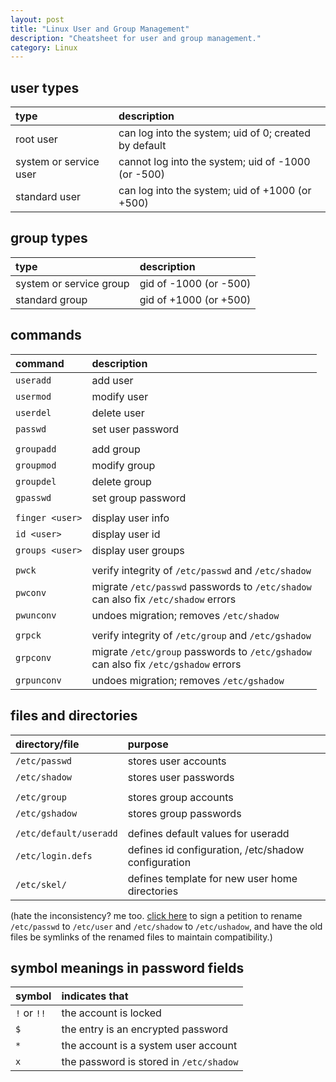 ```yaml
---
layout: post
title: "Linux User and Group Management"
description: "Cheatsheet for user and group management."
category: Linux
---
```


## user types

| type                   | description                                           |
| :--------------------- | :---------------------------------------------------- |
| root user              | can log into the system; uid of 0; created by default |
| system or service user | cannot log into the system; uid of -1000 (or -500)    |
| standard user          | can log into the system; uid of +1000 (or +500)       |

## group types

| type                    | description            |
| :---------------------- | :--------------------- |
| system or service group | gid of -1000 (or -500) |
| standard group          | gid of +1000 (or +500) |

## commands

| command         | description                                                                            |
| :-------------- | :------------------------------------------------------------------------------------- |
| `useradd`       | add user                                                                               |
| `usermod`       | modify user                                                                            |
| `userdel`       | delete user                                                                            |
| `passwd`        | set user password                                                                      |
|                 |                                                                                        |
| `groupadd`      | add group                                                                              |
| `groupmod`      | modify group                                                                           |
| `groupdel`      | delete group                                                                           |
| `gpasswd`       | set group password                                                                     |
|                 |                                                                                        |
| `finger <user>` | display user info                                                                      |
| `id <user>`     | display user id                                                                        |
| `groups <user>` | display user groups                                                                    |
|                 |                                                                                        |
| `pwck`          | verify integrity of `/etc/passwd` and `/etc/shadow`                                    |
| `pwconv`        | migrate `/etc/passwd` passwords to `/etc/shadow`<br>can also fix `/etc/shadow` errors  |
| `pwunconv`      | undoes migration; removes `/etc/shadow`                                                |
|                 |                                                                                        |
| `grpck`         | verify integrity of `/etc/group` and `/etc/gshadow`                                    |
| `grpconv`       | migrate `/etc/group` passwords to `/etc/gshadow`<br>can also fix `/etc/gshadow` errors |
| `grpunconv`     | undoes migration; removes `/etc/gshadow`                                               |

## files and directories

| directory/file         | purpose                                             |
| :--------------------- | :-------------------------------------------------- |
| `/etc/passwd`          | stores user accounts                                |
| `/etc/shadow`          | stores user passwords                               |
|                        |                                                     |
| `/etc/group`           | stores group accounts                               |
| `/etc/gshadow`         | stores group passwords                              |
|                        |                                                     |
| `/etc/default/useradd` | defines default values for useradd                  |
| `/etc/login.defs`      | defines id configuration, /etc/shadow configuration |
| `/etc/skel/`           | defines template for new user home directories      |

<!-- https://allinworld99.blogspot.com/2015/02/hide-url-hover-over-link-hide-link-from.html -->
<!-- https://www.geeksforgeeks.org/how-to-open-url-in-new-tab-using-javascript/ -->

(hate the inconsistency? me too.
<a target="_blank" href="javascript:void(0)" onclick="window.open('https\:\/\/www.youtube.com/watch?v=dQw4w9WgXcQ', '_blank')">click here</a>
to sign a petition to rename `/etc/passwd` to `/etc/user` and `/etc/shadow` to
`/etc/ushadow`, and have the old files be symlinks of the renamed files to
maintain compatibility.)

## symbol meanings in password fields

| symbol      | indicates that                          |
| :---------- | :-------------------------------------- |
| `!` or `!!` | the account is locked                   |
| `$`         | the entry is an encrypted password      |
| `*`         | the account is a system user account    |
| `x`         | the password is stored in `/etc/shadow` |
